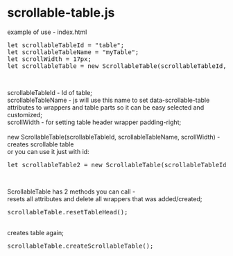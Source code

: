 # scrollable-table.js

example of use - index.html

<pre>
let scrollableTableId = "table";
let scrollableTableName = "myTable";
let scrollWidth = 17px;
let scrollableTable = new ScrollableTable(scrollableTableId, scrollableTableName, scrollWidth);
</pre></br>
scrollableTableId - Id of table;</br>
scrollableTableName - js will use this name to set data-scrollable-table attributes to wrappers and table parts so it can be easy selected and customized;</br>
scrollWidth - for setting table header wrapper padding-right;</br></br>
new ScrollableTable(scrollableTableId, scrollableTableName, scrollWidth) - creates scrollable table</br>
or you can use it just with id:
<pre>
let scrollableTable2 = new ScrollableTable(scrollableTableId);
</pre></br>
ScrollableTable has 2 methods you can call - 
</br>
resets all attributes and delete all wrappers that was added/created;</br>
<pre>
scrollableTable.resetTableHead();
</pre>
</br>
creates table again;
<pre>
scrollableTable.createScrollableTable();
</pre>
